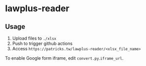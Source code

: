 # lawplus-reader

## Usage

1. Upload files to `./xlsx`
2. Push to trigger github actions
3. Access `https://patricks.tw/lawplus-reader/<xlsx_file_name>`

To enable Google form iframe, edit `convert.py`.`iframe_url`.

